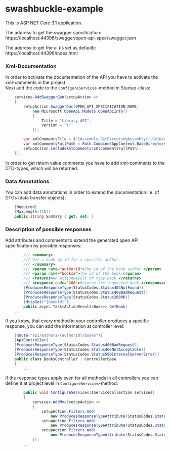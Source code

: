 # swashbuckle-example

This is ASP NET Core 3.1 application.

The address to get the swagger specification:<br>
https://localhost:44396/swagger/open-api-spec/swagger.json

The address to get the ui (is set as default):<br>
https://localhost:44396/index.html

### Xml-Documentation
In order to activate the documentation of the API you have to activate the xml-comments in the project.<br>
Next add the code to the `ConfigureServices`-method in Startup-class:

```csharp
    services.AddSwaggerGen(setupAction =>
    {
        setupAction.SwaggerDoc(OPEN_API_SPECIFICATION_NAME,
            new Microsoft.OpenApi.Models.OpenApiInfo()
            {
                Title = "Library API",
                Version = "1"
            });

        var xmlCommentsFile = $"{Assembly.GetExecutingAssembly().GetName().Name}.xml";
        var xmlCommentsFullPath = Path.Combine(AppContext.BaseDirectory, xmlCommentsFile);
        setupAction.IncludeXmlComments(xmlCommentsFullPath);
    });
```

In order to get return value comments you have to add xml-comments to the DTO-types, which will be returned.

### Data Annotations

You can add data annotations in order to extend the documentation i.e. of DTOs (data transfer objects):
```csharp
    [Required]
    [MaxLength(150)]
    public string Summary { get; set; }
```

### Description of possible responses

Add attributes and comments to extend the generated open API specification by possible responses:

```csharp
        /// <summary>
        /// Get a book by id for a specific author.
        /// </summary>
        /// <param name="authorId">The id of the book author.</param>
        /// <param name="bookId">The id of the book.</param>
        /// <returns>An ActionResult of type Book.</returns>
        /// <response code="200">Returns the requested book.</response>
        [ProducesResponseType(StatusCodes.Status404NotFound)]
        [ProducesResponseType(StatusCodes.Status400BadRequest)]
        [ProducesResponseType(StatusCodes.Status200OK)]
        [HttpGet("{bookId}")]
        public async Task<ActionResult<Book>> GetBook(
    ...
```

If you know, that every method in your controller produces a specific response, you can add the information at controller level:

```csharp
    [Route("api/authors/{authorId}/books")]
    [ApiController]
    [ProducesResponseType(StatusCodes.Status400BadRequest)]
    [ProducesResponseType(StatusCodes.Status406NotAcceptable)]
    [ProducesResponseType(StatusCodes.Status500InternalServerError)]
    public class BooksController : ControllerBase
    {
        ...
```

If the response types apply even for all methods in all controllers you can define it at project level in `ConfigureServices`-method:

```csharp
        public void ConfigureServices(IServiceCollection services)
        {
            services.AddMvc(setupAction =>
            {
                setupAction.Filters.Add(
                    new ProducesResponseTypeAttribute(StatusCodes.Status400BadRequest));
                setupAction.Filters.Add(
                    new ProducesResponseTypeAttribute(StatusCodes.Status406NotAcceptable));
                setupAction.Filters.Add(
                    new ProducesResponseTypeAttribute(StatusCodes.Status500InternalServerError));
            });
        ...
```
